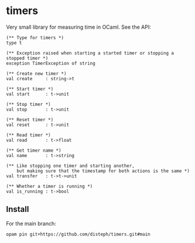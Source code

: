 # timers

Very small library for measuring time in OCaml.
See the API:

```
(** Type for timers *)
type t

(** Exception raised when starting a started timer or stopping a stopped timer *)
exception TimerException of string

(** Create new timer *)
val create     : string->t

(** Start timer *)
val start      : t->unit

(** Stop timer *)
val stop       : t->unit

(** Reset timer *)
val reset      : t->unit

(** Read timer *)
val read       : t->float

(** Get timer name *)
val name       : t->string

(** Like stopping one timer and starting another,
    but making sure that the timestamp for both actions is the same *)
val transfer   : t->t->unit

(** Whether a timer is running *)
val is_running : t->bool
```



## Install

For the main branch:

```
opam pin git+https://github.com/disteph/timers.git#main
```